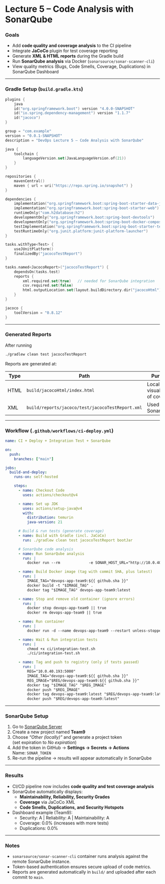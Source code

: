 # Lecture 5 – Code Analysis with SonarQube

### Goals
- Add **code quality and coverage analysis** to the CI pipeline
- Integrate **JaCoCo** plugin for test coverage reporting
- Generate **XML & HTML reports** during the Gradle build
- Run **SonarQube analysis** via Docker (`sonarsource/sonar-scanner-cli`)
- View quality metrics (Bugs, Code Smells, Coverage, Duplications) in SonarQube Dashboard

---

### Gradle Setup (`build.gradle.kts`)
```kotlin
plugins {
    java
    id("org.springframework.boot") version "4.0.0-SNAPSHOT"
    id("io.spring.dependency-management") version "1.1.7"
    id("jacoco")
}

group = "com.example"
version = "0.0.1-SNAPSHOT"
description = "DevOps Lecture 5 – Code Analysis with SonarQube"

java {
    toolchain {
        languageVersion.set(JavaLanguageVersion.of(21))
    }
}

repositories {
    mavenCentral()
    maven { url = uri("https://repo.spring.io/snapshot") }
}

dependencies {
    implementation("org.springframework.boot:spring-boot-starter-data-jpa")
    implementation("org.springframework.boot:spring-boot-starter-web")
    runtimeOnly("com.h2database:h2")
    developmentOnly("org.springframework.boot:spring-boot-devtools")
    developmentOnly("org.springframework.boot:spring-boot-docker-compose")
    testImplementation("org.springframework.boot:spring-boot-starter-test")
    testRuntimeOnly("org.junit.platform:junit-platform-launcher")
}

tasks.withType<Test> {
    useJUnitPlatform()
    finalizedBy("jacocoTestReport")
}

tasks.named<JacocoReport>("jacocoTestReport") {
    dependsOn(tasks.test)
    reports {
        xml.required.set(true)   // needed for SonarQube integration
        csv.required.set(false)
        html.outputLocation.set(layout.buildDirectory.dir("jacocoHtml"))
    }
}

jacoco {
    toolVersion = "0.8.12"
}
```

---

### Generated Reports
After running
```bash
./gradlew clean test jacocoTestReport
```
Reports are generated at:

| Type | Path | Purpose |
|------|------|----------|
| HTML | `build/jacocoHtml/index.html` | Local visualization of coverage |
| XML  | `build/reports/jacoco/test/jacocoTestReport.xml` | Used by SonarQube |

---

### Workflow (`.github/workflows/ci-deploy.yml`)
```yaml
name: CI + Deploy + Integration Test + SonarQube

on:
  push:
    branches: ["main"]

jobs:
  build-and-deploy:
    runs-on: self-hosted

    steps:
      - name: Checkout Code
        uses: actions/checkout@v4

      - name: Set up JDK
        uses: actions/setup-java@v4
        with:
          distribution: temurin
          java-version: 21

      # Build & run tests (generate coverage)
      - name: Build with Gradle (incl. JaCoCo)
        run: ./gradlew clean test jacocoTestReport bootJar

      # SonarQube code analysis
      - name: Run SonarQube analysis
        run: |
          docker run --rm             -e SONAR_HOST_URL="http://10.0.40.193:9000"             -e SONAR_TOKEN="${{ secrets.SONAR_TOKEN }}"             -v "$(pwd):/usr/src"             sonarsource/sonar-scanner-cli             -Dsonar.projectKey=Team9             -Dsonar.sources=.             -Dsonar.java.binaries=build/classes/java/main             -Dsonar.coverage.jacoco.xmlReportPaths=build/reports/jacoco/test/jacocoTestReport.xml

      - name: Build Docker image (tag with commit SHA, plus latest)
        run: |
          IMAGE_TAG="devops-app-team9:${{ github.sha }}"
          docker build -t "$IMAGE_TAG" .
          docker tag "$IMAGE_TAG" devops-app-team9:latest

      - name: Stop and remove old container (ignore errors)
        run: |
          docker stop devops-app-team9 || true
          docker rm devops-app-team9 || true

      - name: Run container
        run: |
          docker run -d --name devops-app-team9 --restart unless-stopped -p 8080:8080 devops-app-team9:latest

      - name: Wait & Run integration tests
        run: |
          chmod +x ci/integration-test.sh
          ./ci/integration-test.sh

      - name: Tag and push to registry (only if tests passed)
        run: |
          REG="10.0.40.193:5000"
          IMAGE_TAG="devops-app-team9:${{ github.sha }}"
          REG_IMAGE="$REG/devops-app-team9:${{ github.sha }}"
          docker tag "$IMAGE_TAG" "$REG_IMAGE"
          docker push "$REG_IMAGE"
          docker tag devops-app-team9:latest "$REG/devops-app-team9:latest"
          docker push "$REG/devops-app-team9:latest"
```

---

### SonarQube Setup
1. Go to [SonarQube Server](http://10.0.40.193:9000)
2. Create a new project named **Team9**
3. Choose *“Other (locally)”* and generate a project token  
   (set expiration to *No expiration*)
4. Add the token in GitHub → **Settings → Secrets → Actions**  
   Name: `SONAR_TOKEN`
5. Re-run the pipeline → results will appear automatically in SonarQube

---

### Results
- CI/CD pipeline now includes **code quality and test coverage analysis**
- SonarQube automatically displays:
    - **Maintainability, Reliability, Security Grades**
    - **Coverage** via JaCoCo XML
    - **Code Smells, Duplications, and Security Hotspots**
- Dashboard example (Team9):
    - Security: A | Reliability: A | Maintainability: A
    - Coverage: 0.0% (increases with more tests)
    - Duplications: 0.0%

---

    
### Notes
- `sonarsource/sonar-scanner-cli` container runs analysis against the remote SonarQube instance.
- Token-based authentication ensures secure upload of code metrics.
- Reports are generated automatically in `build/` and uploaded after each commit to `main`.
